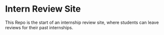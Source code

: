 # Intern Review Site

This Repo is the start of an internship review site, where students can leave reviews for their past internships.
